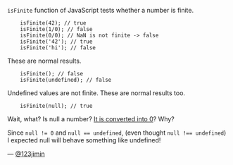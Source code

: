 `isFinite` function of JavaScript tests whether a number is finite.

```
    isFinite(42); // true
    isFinite(1/0); // false
    isFinite(0/0); // NaN is not finite -> false
    isFinite('42'); // true 
    isFinite('hi'); // false
```

These are normal results.

```
    isFinite(); // false
    isFinite(undefined); // false
```

Undefined values are not finite. These are normal results too.

```
    isFinite(null); // true
```

Wait, what? Is null a number? [It is converted into 0](http://ecma-international.org/ecma-262/5.1/#sec-9.3)? Why?

Since `null != 0` and `null == undefined`, (even thought `null !== undefined`) I expected null will behave something like undefined!

— [@123jimin][1]

[1]:https://github.com/123jimin
